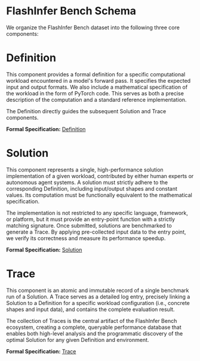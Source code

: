 # FlashInfer Bench Schema

We organize the FlashInfer Bench dataset into the following three core components:

# Definition

This component provides a formal definition for a specific computational workload encountered in a model's forward pass. It specifies the expected input and output formats. We also include a mathematical specification of the workload in the form of PyTorch code. This serves as both a precise description of the computation and a standard reference implementation.

The Definition directly guides the subsequent Solution and Trace components.

**Formal Specification:** [Definition](definition.md)
    

# Solution


This component represents a single, high-performance solution implementation of a given workload, contributed by either human experts or autonomous agent systems. A solution must strictly adhere to the corresponding Definition, including input/output shapes and constant values. Its computation must be functionally equivalent to the mathematical specification.

The implementation is not restricted to any specific language, framework, or platform, but it must provide an entry-point function with a strictly matching signature. Once submitted, solutions are benchmarked to generate a Trace. By applying pre-collected input data to the entry point, we verify its correctness and measure its performance speedup.

**Formal Specification:** [Solution](solution.md)
    

# Trace

This component is an atomic and immutable record of a single benchmark run of a Solution. A Trace serves as a detailed log entry, precisely linking a Solution to a Definition for a specific workload configuration (i.e., concrete shapes and input data), and contains the complete evaluation result.

The collection of Traces is the central artifact of the FlashInfer Bench ecosystem, creating a complete, queryable performance database that enables both high-level analysis and the programmatic discovery of the optimal Solution for any given Definition and environment.

**Formal Specification:** [Trace](trace.md)